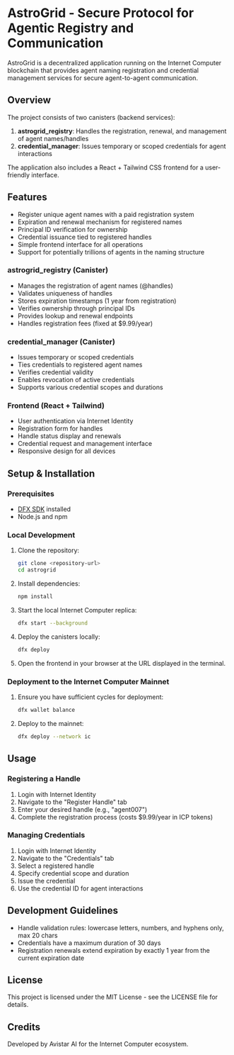 # AstroGrid - Secure Protocol for Agentic Registry and Communication

AstroGrid is a decentralized application running on the Internet Computer blockchain that provides agent naming registration and credential management services for secure agent-to-agent communication.

## Overview

The project consists of two canisters (backend services):

1. **astrogrid_registry**: Handles the registration, renewal, and management of agent names/handles
2. **credential_manager**: Issues temporary or scoped credentials for agent interactions

The application also includes a React + Tailwind CSS frontend for a user-friendly interface.

## Features

- Register unique agent names with a paid registration system
- Expiration and renewal mechanism for registered names
- Principal ID verification for ownership
- Credential issuance tied to registered handles
- Simple frontend interface for all operations
- Support for potentially trillions of agents in the naming structure

### astrogrid_registry (Canister)

- Manages the registration of agent names (@handles)
- Validates uniqueness of handles
- Stores expiration timestamps (1 year from registration)
- Verifies ownership through principal IDs
- Provides lookup and renewal endpoints
- Handles registration fees (fixed at $9.99/year)

### credential_manager (Canister)

- Issues temporary or scoped credentials
- Ties credentials to registered agent names
- Verifies credential validity
- Enables revocation of active credentials
- Supports various credential scopes and durations

### Frontend (React + Tailwind)

- User authentication via Internet Identity
- Registration form for handles
- Handle status display and renewals
- Credential request and management interface
- Responsive design for all devices

## Setup & Installation

### Prerequisites

- [DFX SDK](https://smartcontracts.org/docs/quickstart/local-quickstart.html) installed
- Node.js and npm

### Local Development

1. Clone the repository:
   ```bash
   git clone <repository-url>
   cd astrogrid
   ```

2. Install dependencies:
   ```bash
   npm install
   ```

3. Start the local Internet Computer replica:
   ```bash
   dfx start --background
   ```

4. Deploy the canisters locally:
   ```bash
   dfx deploy
   ```

5. Open the frontend in your browser at the URL displayed in the terminal.

### Deployment to the Internet Computer Mainnet

1. Ensure you have sufficient cycles for deployment:
   ```bash
   dfx wallet balance
   ```

2. Deploy to the mainnet:
   ```bash
   dfx deploy --network ic
   ```

## Usage

### Registering a Handle

1. Login with Internet Identity
2. Navigate to the "Register Handle" tab
3. Enter your desired handle (e.g., "agent007")
4. Complete the registration process (costs $9.99/year in ICP tokens)

### Managing Credentials

1. Login with Internet Identity
2. Navigate to the "Credentials" tab
3. Select a registered handle
4. Specify credential scope and duration
5. Issue the credential
6. Use the credential ID for agent interactions

## Development Guidelines

- Handle validation rules: lowercase letters, numbers, and hyphens only, max 20 chars
- Credentials have a maximum duration of 30 days
- Registration renewals extend expiration by exactly 1 year from the current expiration date

## License

This project is licensed under the MIT License - see the LICENSE file for details.

## Credits

Developed by Avistar AI for the Internet Computer ecosystem.
